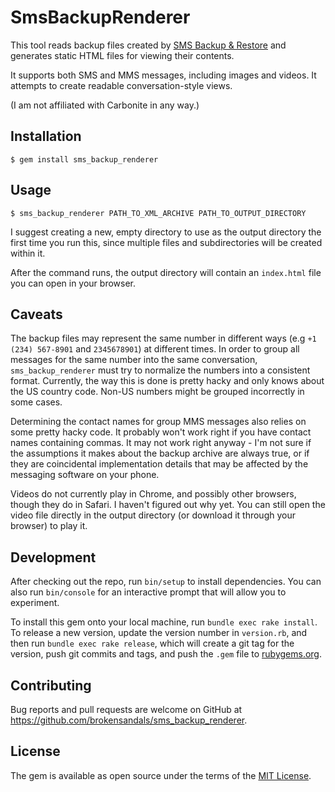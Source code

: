 # SmsBackupRenderer

This tool reads backup files created by [SMS Backup & Restore](https://www.carbonite.com/en/apps/call-log-sms-backup-restore) and generates static HTML files for viewing their contents.

It supports both SMS and MMS messages, including images and videos.
It attempts to create readable conversation-style views.

(I am not affiliated with Carbonite in any way.)

## Installation

    $ gem install sms_backup_renderer

## Usage

    $ sms_backup_renderer PATH_TO_XML_ARCHIVE PATH_TO_OUTPUT_DIRECTORY

I suggest creating a new, empty directory to use as the output directory the first time you run this, since multiple files and subdirectories will be created within it.

After the command runs, the output directory will contain an `index.html` file you can open in your browser.

## Caveats

The backup files may represent the same number in different ways (e.g `+1 (234) 567-8901` and `2345678901`) at different times.
In order to group all messages for the same number into the same conversation, `sms_backup_renderer` must try to normalize the numbers into a consistent format.
Currently, the way this is done is pretty hacky and only knows about the US country code.
Non-US numbers might be grouped incorrectly in some cases.

Determining the contact names for group MMS messages also relies on some pretty hacky code.
It probably won't work right if you have contact names containing commas.
It may not work right anyway - I'm not sure if the assumptions it makes about the backup archive are always true, or if they are coincidental implementation details that may be affected by the messaging software on your phone.

Videos do not currently play in Chrome, and possibly other browsers, though they do in Safari. I haven't figured out why yet. You can still open the video file directly in the output directory (or download it through your browser) to play it.

## Development

After checking out the repo, run `bin/setup` to install dependencies. You can also run `bin/console` for an interactive prompt that will allow you to experiment.

To install this gem onto your local machine, run `bundle exec rake install`. To release a new version, update the version number in `version.rb`, and then run `bundle exec rake release`, which will create a git tag for the version, push git commits and tags, and push the `.gem` file to [rubygems.org](https://rubygems.org).

## Contributing

Bug reports and pull requests are welcome on GitHub at https://github.com/brokensandals/sms_backup_renderer.


## License

The gem is available as open source under the terms of the [MIT License](http://opensource.org/licenses/MIT).

